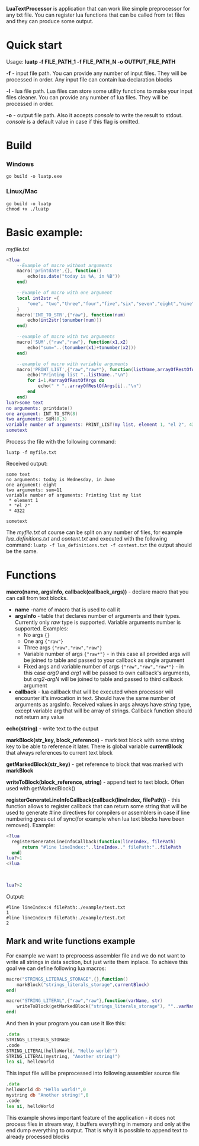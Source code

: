 **LuaTextProcessor** is application that can work like simple preprocessor for any txt file.
You can register lua functions that can be called from txt files and they can produce some output.

# Quick start

Usage:
 **luatp -f FILE_PATH_1 -f FILE_PATH_N -o OUTPUT_FILE_PATH**

**-f** - input file path. You can provide any number of input files. They will be processed in order. Any input file can contain lua declaration blocks

**-l** - lua file path. Lua files can store some utility functions to make your input files cleaner. You can provide any number of lua files. They will be processed in order.

**-o** - output file path. Also it accepts *console* to write the result to stdout. *console* is a default value in case if this flag is omitted.  

# Build
### Windows
```go build -o luatp.exe```

### Linux/Mac
```
go build -o luatp
chmod +x ./luatp
```

# Basic example:

*myfile.txt*
```lua
<?lua
    --Example of macro without arguments
    macro('printdate',{}, function()
        echo(os.date("today is %A, in %B"))
    end)

    --Example of macro with one argument
    local int2str ={
        "one", "two","three","four","five","six","seven","eight","nine"
    }
    macro('INT_TO_STR',{"raw"}, function(num)
        echo(int2str[tonumber(num)])
    end)

    --example of macro with two arguments
    macro('SUM',{"raw","raw"}, function(x1,x2)
        echo("sum="..(tonumber(x1)+tonumber(x2)))
    end)

    --example of macro with variable arguments
    macro('PRINT_LIST',{"raw","raw*"}, function(listName,arrayOfRestOfArgs)
        echo("Printing list "..listName.."\n")
        for i=1,#arrayOfRestOfArgs do
            echo(" * "..arrayOfRestOfArgs[i].."\n")
        end
    end)
lua?>some text
no arguments: printdate()
one argument: INT_TO_STR(8)
two arguments: SUM(8,3)
variable number of arguments: PRINT_LIST(my list, element 1, "el 2", 4322)
sometext
```
Process the file with the following command: 

```luatp -f myfile.txt```

Received output:
```
some text
no arguments: today is Wednesday, in June
one argument: eight
two arguments: sum=11
variable number of arguments: Printing list my list
 * element 1
 * "el 2"
 * 4322

sometext
```

The *myfile.txt* of course can be split on any number of files, for example *lua_definitions.txt* and *content.txt* and executed with the following command:
```luatp -f lua_definitions.txt -f content.txt``` 
the output should be the same.

# Functions

**macro(name, argsInfo, callback(callback_args))** - declare macro that you can call from text blocks.

* **name** -name of macro that is used to call it
* **argsInfo** - table that declares number of arguments and their types. Currently only *raw* type is supported. Variable arguments number is supported. Examples:
  * No args ```{}```
  * One arg ```{"raw"}```
  * Three args ```{"raw","raw","raw"}``` 
  * Variable number of args ```{"raw*"}``` - in this case all provided args will be joined to table and passed to your callback as single argument
  * Fixed args and variable number of args ```{"raw","raw","raw*"}``` - in this case *arg0* and *arg1* will be passed to own callback's arguments, but *arg2*-*argN* will be joined to table and passed to third callback argument
* **callback** - lua callback that will be executed when processor will encounter it's invocation in text. Should have the same number of arguments as argsInfo. Received values in args always have *string* type, except variable arg that will be array of strings.
Callback function should not return any value

**echo(string)** - write text to the output

**markBlock(str_key, block_reference)** - mark text block with some string key to be able to reference it later. There is global variable **currentBlock** that always references to current text block

**getMarkedBlock(str_key)** - get reference to block that was marked with **markBlock**     

**writeToBlock(block_reference, string)** - append text to text block. Often used with getMarkedBlock()

**registerGenerateLineInfoCallback(callback(lineIndex, filePath))** - this function allows to register callback that can return some string that will be used to generate #line directives for compilers or assemblers in case if line numbering goes out of sync(for example when lua text blocks have been removed). Example:
  ```lua
<?lua
	registerGenerateLineInfoCallback(function(lineIndex, filePath)
	    return "#line lineIndex:"..lineIndex.." filePath:"..filePath
	end)
lua?>1
<?lua
	


lua?>2
```
Output:
```
#line lineIndex:4 filePath:./example/test.txt
1
#line lineIndex:9 filePath:./example/test.txt
2
```

## Mark and write functions example

For example we want to preprocess assembler file and we do not want to write all strings in data section, but just write them inplace.
To achieve this goal we can define following lua macros:

```lua
macro("STRINGS_LITERALS_STORAGE",{},function()
    markBlock("strings_literals_storage",currentBlock)
end)

macro("STRING_LITERAL",{"raw","raw"},function(varName, str)
    writeToBlock(getMarkedBlock("strings_literals_storage"), ""..varName.."  db  "..str..", 0\n")
end)
```

And then in your program you can use it like this:
```asm
.data
STRINGS_LITERALS_STORAGE
.code
STRING_LITERAL(helloWorld, "Hello world!")
STRING_LITERAL(mystring, "Another string!")
lea si, helloWorld
```

This input file will be preprocessed into following assembler source file
```asm
.data
helloWorld db "Hello world!",0
mystring db "Another string!",0
.code
lea si, helloWorld
```

This example shows important feature of the application - it does not process files in stream way, it buffers everything in memory and only at the end dump everything to output. That is why it is possible to append text to already processed blocks